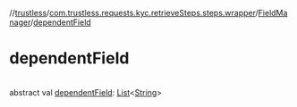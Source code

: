 //[trustless](../../../index.md)/[com.trustless.requests.kyc.retrieveSteps.steps.wrapper](../index.md)/[FieldManager](index.md)/[dependentField](dependent-field.md)

# dependentField

\
abstract val [dependentField](dependent-field.md): [List](https://kotlinlang.org/api/latest/jvm/stdlib/kotlin.collections/-list/index.html)&lt;[String](https://kotlinlang.org/api/latest/jvm/stdlib/kotlin/-string/index.html)&gt;
